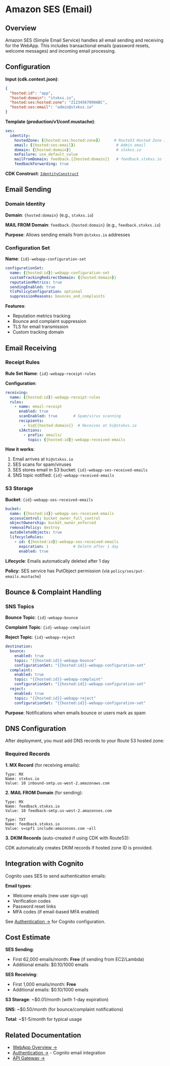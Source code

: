 # Amazon SES (Email)

## Overview

Amazon SES (Simple Email Service) handles all email sending and receiving for the WebApp. This includes transactional emails (password resets, welcome messages) and incoming email processing.

## Configuration

**Input (cdk.context.json)**:
```json
{
  "hosted:id": "app",
  "hosted:domain": "stxkxs.io",
  "hosted:ses:hosted:zone": "Z1234567890ABC",
  "hosted:ses:email": "admin@stxkxs.io"
}
```

**Template (production/v1/conf.mustache)**:
```yaml
ses:
  identity:
    hostedZone: {{hosted:ses:hosted:zone}}      # Route53 Hosted Zone ID
    email: {{hosted:ses:email}}                  # Admin email
    domain: {{hosted:domain}}                    # stxkxs.io
    mxFailure: use_default_value
    mailFromDomain: feedback.{{hosted:domain}}   # feedback.stxkxs.io
    feedbackForwarding: true
```

**CDK Construct**: [`IdentityConstruct`](https://github.com/fast-ish/cdk-common/blob/main/src/main/java/fasti/sh/execute/aws/ses/IdentityConstruct.java)

## Email Sending

### Domain Identity

**Domain**: `{hosted:domain}` (e.g., `stxkxs.io`)

**MAIL FROM Domain**: `feedback.{hosted:domain}` (e.g., `feedback.stxkxs.io`)

**Purpose**: Allows sending emails from `@stxkxs.io` addresses

### Configuration Set

**Name**: `{id}-webapp-configuration-set`

```yaml
configurationSet:
  name: {{hosted:id}}-webapp-configuration-set
  customTrackingRedirectDomain: {{hosted:domain}}
  reputationMetrics: true
  sendingEnabled: true
  tlsPolicyConfiguration: optional
  suppressionReasons: bounces_and_complaints
```

**Features**:
- Reputation metrics tracking
- Bounce and complaint suppression
- TLS for email transmission
- Custom tracking domain

## Email Receiving

### Receipt Rules

**Rule Set Name**: `{id}-webapp-receipt-rules`

**Configuration**:
```yaml
receiving:
  name: {{hosted:id}}-webapp-receipt-rules
  rules:
    - name: email-receipt
      enabled: true
      scanEnabled: true       # Spam/virus scanning
      recipients:
        - hi@{{hosted:domain}}  # Receives at hi@stxkxs.io
      s3Actions:
        - prefix: emails/
          topic: {{hosted:id}}-webapp-received-emails
```

**How it works**:
1. Email arrives at `hi@stxkxs.io`
2. SES scans for spam/viruses
3. SES stores email in S3 bucket: `{id}-webapp-ses-received-emails`
4. SNS topic notified: `{id}-webapp-received-emails`

### S3 Storage

**Bucket**: `{id}-webapp-ses-received-emails`

```yaml
bucket:
  name: {{hosted:id}}-webapp-ses-received-emails
  accessControl: bucket_owner_full_control
  objectOwnership: bucket_owner_enforced
  removalPolicy: destroy
  autoDeleteObjects: true
  lifecycleRules:
    - id: {{hosted:id}}-webapp-ses-received-emails
      expiration: 1           # Delete after 1 day
      enabled: true
```

**Lifecycle**: Emails automatically deleted after 1 day

**Policy**: SES service has PutObject permission (via `policy/ses/put-emails.mustache`)

## Bounce & Complaint Handling

### SNS Topics

**Bounce Topic**: `{id}-webapp-bounce`

**Complaint Topic**: `{id}-webapp-complaint`

**Reject Topic**: `{id}-webapp-reject`

```yaml
destination:
  bounce:
    enabled: true
    topic: "{{hosted:id}}-webapp-bounce"
    configurationSet: "{{hosted:id}}-webapp-configuration-set"
  complaint:
    enabled: true
    topic: "{{hosted:id}}-webapp-complaint"
    configurationSet: "{{hosted:id}}-webapp-configuration-set"
  reject:
    enabled: true
    topic: "{{hosted:id}}-webapp-reject"
    configurationSet: "{{hosted:id}}-webapp-configuration-set"
```

**Purpose**: Notifications when emails bounce or users mark as spam

## DNS Configuration

After deployment, you must add DNS records to your Route 53 hosted zone:

### Required Records

**1. MX Record** (for receiving emails):
```
Type: MX
Name: stxkxs.io
Value: 10 inbound-smtp.us-west-2.amazonaws.com
```

**2. MAIL FROM Domain** (for sending):
```
Type: MX
Name: feedback.stxkxs.io
Value: 10 feedback-smtp.us-west-2.amazonses.com

Type: TXT
Name: feedback.stxkxs.io
Value: v=spf1 include:amazonses.com ~all
```

**3. DKIM Records** (auto-created if using CDK with Route53):

CDK automatically creates DKIM records if hosted zone ID is provided.

## Integration with Cognito

Cognito uses SES to send authentication emails:

**Email types**:
- Welcome emails (new user sign-up)
- Verification codes
- Password reset links
- MFA codes (if email-based MFA enabled)

See [Authentication →](authentication.md) for Cognito configuration.

## Cost Estimate

**SES Sending**:
- First 62,000 emails/month: **Free** (if sending from EC2/Lambda)
- Additional emails: $0.10/1000 emails

**SES Receiving**:
- First 1,000 emails/month: **Free**
- Additional emails: $0.10/1000 emails

**S3 Storage**: ~$0.01/month (with 1-day expiration)

**SNS**: ~$0.50/month (for bounce/complaint notifications)

**Total**: ~$1-5/month for typical usage

## Related Documentation

- [WebApp Overview →](overview.md)
- [Authentication →](authentication.md) - Cognito email integration
- [API Gateway →](api-gateway.md)
